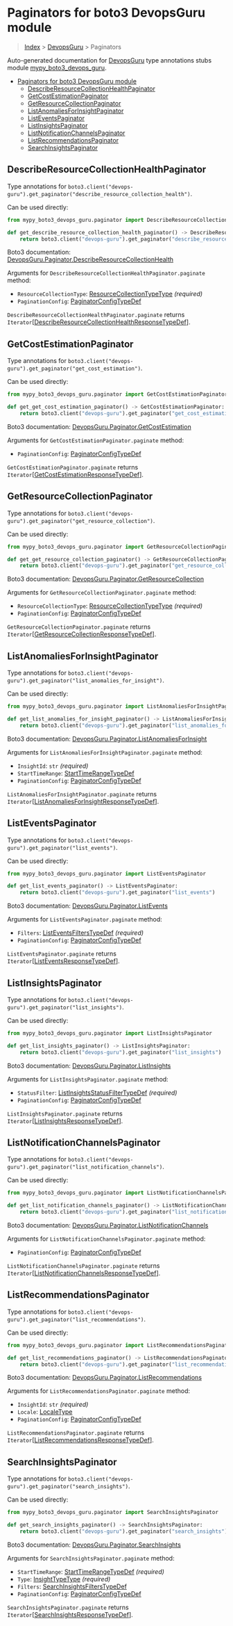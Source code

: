 # Paginators for boto3 DevopsGuru module

> [Index](..) > [DevopsGuru](.) > Paginators

Auto-generated documentation for
[DevopsGuru](https://boto3.amazonaws.com/v1/documentation/api/1.17.76/reference/services/devops-guru.html#DevopsGuru)
type annotations stubs module
[mypy_boto3_devops_guru](https://pypi.org/project/mypy-boto3-devops-guru/).

- [Paginators for boto3 DevopsGuru module](#paginators-for-boto3-devopsguru-module)
  - [DescribeResourceCollectionHealthPaginator](#describeresourcecollectionhealthpaginator)
  - [GetCostEstimationPaginator](#getcostestimationpaginator)
  - [GetResourceCollectionPaginator](#getresourcecollectionpaginator)
  - [ListAnomaliesForInsightPaginator](#listanomaliesforinsightpaginator)
  - [ListEventsPaginator](#listeventspaginator)
  - [ListInsightsPaginator](#listinsightspaginator)
  - [ListNotificationChannelsPaginator](#listnotificationchannelspaginator)
  - [ListRecommendationsPaginator](#listrecommendationspaginator)
  - [SearchInsightsPaginator](#searchinsightspaginator)

## DescribeResourceCollectionHealthPaginator

Type annotations for
`boto3.client("devops-guru").get_paginator("describe_resource_collection_health")`.

Can be used directly:

```python
from mypy_boto3_devops_guru.paginator import DescribeResourceCollectionHealthPaginator

def get_describe_resource_collection_health_paginator() -> DescribeResourceCollectionHealthPaginator:
    return boto3.client("devops-guru").get_paginator("describe_resource_collection_health")
```

Boto3 documentation:
[DevopsGuru.Paginator.DescribeResourceCollectionHealth](https://boto3.amazonaws.com/v1/documentation/api/1.17.76/reference/services/devops-guru.html#DevopsGuru.Paginator.DescribeResourceCollectionHealth)

Arguments for `DescribeResourceCollectionHealthPaginator.paginate` method:

- `ResourceCollectionType`:
  [ResourceCollectionTypeType](./literals.md#resourcecollectiontypetype)
  *(required)*
- `PaginationConfig`:
  [PaginatorConfigTypeDef](./type_defs.md#paginatorconfigtypedef)

`DescribeResourceCollectionHealthPaginator.paginate` returns
`Iterator`\[[DescribeResourceCollectionHealthResponseTypeDef](./type_defs.md#describeresourcecollectionhealthresponsetypedef)\].

## GetCostEstimationPaginator

Type annotations for
`boto3.client("devops-guru").get_paginator("get_cost_estimation")`.

Can be used directly:

```python
from mypy_boto3_devops_guru.paginator import GetCostEstimationPaginator

def get_get_cost_estimation_paginator() -> GetCostEstimationPaginator:
    return boto3.client("devops-guru").get_paginator("get_cost_estimation")
```

Boto3 documentation:
[DevopsGuru.Paginator.GetCostEstimation](https://boto3.amazonaws.com/v1/documentation/api/1.17.76/reference/services/devops-guru.html#DevopsGuru.Paginator.GetCostEstimation)

Arguments for `GetCostEstimationPaginator.paginate` method:

- `PaginationConfig`:
  [PaginatorConfigTypeDef](./type_defs.md#paginatorconfigtypedef)

`GetCostEstimationPaginator.paginate` returns
`Iterator`\[[GetCostEstimationResponseTypeDef](./type_defs.md#getcostestimationresponsetypedef)\].

## GetResourceCollectionPaginator

Type annotations for
`boto3.client("devops-guru").get_paginator("get_resource_collection")`.

Can be used directly:

```python
from mypy_boto3_devops_guru.paginator import GetResourceCollectionPaginator

def get_get_resource_collection_paginator() -> GetResourceCollectionPaginator:
    return boto3.client("devops-guru").get_paginator("get_resource_collection")
```

Boto3 documentation:
[DevopsGuru.Paginator.GetResourceCollection](https://boto3.amazonaws.com/v1/documentation/api/1.17.76/reference/services/devops-guru.html#DevopsGuru.Paginator.GetResourceCollection)

Arguments for `GetResourceCollectionPaginator.paginate` method:

- `ResourceCollectionType`:
  [ResourceCollectionTypeType](./literals.md#resourcecollectiontypetype)
  *(required)*
- `PaginationConfig`:
  [PaginatorConfigTypeDef](./type_defs.md#paginatorconfigtypedef)

`GetResourceCollectionPaginator.paginate` returns
`Iterator`\[[GetResourceCollectionResponseTypeDef](./type_defs.md#getresourcecollectionresponsetypedef)\].

## ListAnomaliesForInsightPaginator

Type annotations for
`boto3.client("devops-guru").get_paginator("list_anomalies_for_insight")`.

Can be used directly:

```python
from mypy_boto3_devops_guru.paginator import ListAnomaliesForInsightPaginator

def get_list_anomalies_for_insight_paginator() -> ListAnomaliesForInsightPaginator:
    return boto3.client("devops-guru").get_paginator("list_anomalies_for_insight")
```

Boto3 documentation:
[DevopsGuru.Paginator.ListAnomaliesForInsight](https://boto3.amazonaws.com/v1/documentation/api/1.17.76/reference/services/devops-guru.html#DevopsGuru.Paginator.ListAnomaliesForInsight)

Arguments for `ListAnomaliesForInsightPaginator.paginate` method:

- `InsightId`: `str` *(required)*
- `StartTimeRange`:
  [StartTimeRangeTypeDef](./type_defs.md#starttimerangetypedef)
- `PaginationConfig`:
  [PaginatorConfigTypeDef](./type_defs.md#paginatorconfigtypedef)

`ListAnomaliesForInsightPaginator.paginate` returns
`Iterator`\[[ListAnomaliesForInsightResponseTypeDef](./type_defs.md#listanomaliesforinsightresponsetypedef)\].

## ListEventsPaginator

Type annotations for
`boto3.client("devops-guru").get_paginator("list_events")`.

Can be used directly:

```python
from mypy_boto3_devops_guru.paginator import ListEventsPaginator

def get_list_events_paginator() -> ListEventsPaginator:
    return boto3.client("devops-guru").get_paginator("list_events")
```

Boto3 documentation:
[DevopsGuru.Paginator.ListEvents](https://boto3.amazonaws.com/v1/documentation/api/1.17.76/reference/services/devops-guru.html#DevopsGuru.Paginator.ListEvents)

Arguments for `ListEventsPaginator.paginate` method:

- `Filters`:
  [ListEventsFiltersTypeDef](./type_defs.md#listeventsfilterstypedef)
  *(required)*
- `PaginationConfig`:
  [PaginatorConfigTypeDef](./type_defs.md#paginatorconfigtypedef)

`ListEventsPaginator.paginate` returns
`Iterator`\[[ListEventsResponseTypeDef](./type_defs.md#listeventsresponsetypedef)\].

## ListInsightsPaginator

Type annotations for
`boto3.client("devops-guru").get_paginator("list_insights")`.

Can be used directly:

```python
from mypy_boto3_devops_guru.paginator import ListInsightsPaginator

def get_list_insights_paginator() -> ListInsightsPaginator:
    return boto3.client("devops-guru").get_paginator("list_insights")
```

Boto3 documentation:
[DevopsGuru.Paginator.ListInsights](https://boto3.amazonaws.com/v1/documentation/api/1.17.76/reference/services/devops-guru.html#DevopsGuru.Paginator.ListInsights)

Arguments for `ListInsightsPaginator.paginate` method:

- `StatusFilter`:
  [ListInsightsStatusFilterTypeDef](./type_defs.md#listinsightsstatusfiltertypedef)
  *(required)*
- `PaginationConfig`:
  [PaginatorConfigTypeDef](./type_defs.md#paginatorconfigtypedef)

`ListInsightsPaginator.paginate` returns
`Iterator`\[[ListInsightsResponseTypeDef](./type_defs.md#listinsightsresponsetypedef)\].

## ListNotificationChannelsPaginator

Type annotations for
`boto3.client("devops-guru").get_paginator("list_notification_channels")`.

Can be used directly:

```python
from mypy_boto3_devops_guru.paginator import ListNotificationChannelsPaginator

def get_list_notification_channels_paginator() -> ListNotificationChannelsPaginator:
    return boto3.client("devops-guru").get_paginator("list_notification_channels")
```

Boto3 documentation:
[DevopsGuru.Paginator.ListNotificationChannels](https://boto3.amazonaws.com/v1/documentation/api/1.17.76/reference/services/devops-guru.html#DevopsGuru.Paginator.ListNotificationChannels)

Arguments for `ListNotificationChannelsPaginator.paginate` method:

- `PaginationConfig`:
  [PaginatorConfigTypeDef](./type_defs.md#paginatorconfigtypedef)

`ListNotificationChannelsPaginator.paginate` returns
`Iterator`\[[ListNotificationChannelsResponseTypeDef](./type_defs.md#listnotificationchannelsresponsetypedef)\].

## ListRecommendationsPaginator

Type annotations for
`boto3.client("devops-guru").get_paginator("list_recommendations")`.

Can be used directly:

```python
from mypy_boto3_devops_guru.paginator import ListRecommendationsPaginator

def get_list_recommendations_paginator() -> ListRecommendationsPaginator:
    return boto3.client("devops-guru").get_paginator("list_recommendations")
```

Boto3 documentation:
[DevopsGuru.Paginator.ListRecommendations](https://boto3.amazonaws.com/v1/documentation/api/1.17.76/reference/services/devops-guru.html#DevopsGuru.Paginator.ListRecommendations)

Arguments for `ListRecommendationsPaginator.paginate` method:

- `InsightId`: `str` *(required)*
- `Locale`: [LocaleType](./literals.md#localetype)
- `PaginationConfig`:
  [PaginatorConfigTypeDef](./type_defs.md#paginatorconfigtypedef)

`ListRecommendationsPaginator.paginate` returns
`Iterator`\[[ListRecommendationsResponseTypeDef](./type_defs.md#listrecommendationsresponsetypedef)\].

## SearchInsightsPaginator

Type annotations for
`boto3.client("devops-guru").get_paginator("search_insights")`.

Can be used directly:

```python
from mypy_boto3_devops_guru.paginator import SearchInsightsPaginator

def get_search_insights_paginator() -> SearchInsightsPaginator:
    return boto3.client("devops-guru").get_paginator("search_insights")
```

Boto3 documentation:
[DevopsGuru.Paginator.SearchInsights](https://boto3.amazonaws.com/v1/documentation/api/1.17.76/reference/services/devops-guru.html#DevopsGuru.Paginator.SearchInsights)

Arguments for `SearchInsightsPaginator.paginate` method:

- `StartTimeRange`:
  [StartTimeRangeTypeDef](./type_defs.md#starttimerangetypedef) *(required)*
- `Type`: [InsightTypeType](./literals.md#insighttypetype) *(required)*
- `Filters`:
  [SearchInsightsFiltersTypeDef](./type_defs.md#searchinsightsfilterstypedef)
- `PaginationConfig`:
  [PaginatorConfigTypeDef](./type_defs.md#paginatorconfigtypedef)

`SearchInsightsPaginator.paginate` returns
`Iterator`\[[SearchInsightsResponseTypeDef](./type_defs.md#searchinsightsresponsetypedef)\].
